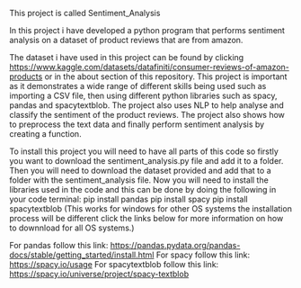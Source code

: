 This project is called Sentiment_Analysis

In this project i have developed a python program that performs sentiment analysis on a dataset of product reviews that are from amazon. 

The dataset i have used in this project can be found by clicking https://www.kaggle.com/datasets/datafiniti/consumer-reviews-of-amazon-products or in the about section of this repository.
This project is important as it demonstrates a wide range of different skills being used such as importing a CSV file, then using different python libraries such as spacy, pandas and spacytextblob.
The project also uses NLP to help analyse and classify the sentiment of the product reviews.
The project also shows how to preprocess the text data and finally perform sentiment analysis by creating a function.

To install this project you will need to have all parts of this code so firstly you want to download the sentiment_analysis.py file and add it to a folder.
Then you will need to download the dataset provided and add that to a folder with the sentiment_analysis file.
Now you will need to install the libraries used in the code and this can be done by doing the following in your code terminal:
  pip install pandas
  pip install spacy
  pip install spacytextblob
(This works for windows for other OS systems the installation process will be different click the links below for more information on how to downnload for all OS systems.)

For pandas follow this link: https://pandas.pydata.org/pandas-docs/stable/getting_started/install.html
For spacy follow this link: https://spacy.io/usage
For spacytextblob follow this link: https://spacy.io/universe/project/spacy-textblob
